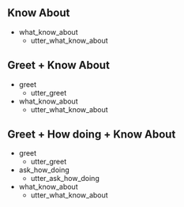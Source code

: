 ## Know About
* what_know_about
    - utter_what_know_about

## Greet + Know About
* greet
	- utter_greet
* what_know_about
	- utter_what_know_about

## Greet + How doing + Know About
* greet
	- utter_greet
* ask_how_doing
	- utter_ask_how_doing
* what_know_about
	- utter_what_know_about
